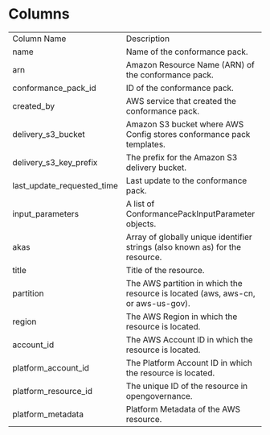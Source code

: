# Columns  

<table>
	<tr><td>Column Name</td><td>Description</td></tr>
	<tr><td>name</td><td>Name of the conformance pack.</td></tr>
	<tr><td>arn</td><td>Amazon Resource Name (ARN) of the conformance pack.</td></tr>
	<tr><td>conformance_pack_id</td><td>ID of the conformance pack.</td></tr>
	<tr><td>created_by</td><td>AWS service that created the conformance pack.</td></tr>
	<tr><td>delivery_s3_bucket</td><td>Amazon S3 bucket where AWS Config stores conformance pack templates.</td></tr>
	<tr><td>delivery_s3_key_prefix</td><td>The prefix for the Amazon S3 delivery bucket.</td></tr>
	<tr><td>last_update_requested_time</td><td>Last update to the conformance pack.</td></tr>
	<tr><td>input_parameters</td><td>A list of ConformancePackInputParameter objects.</td></tr>
	<tr><td>akas</td><td>Array of globally unique identifier strings (also known as) for the resource.</td></tr>
	<tr><td>title</td><td>Title of the resource.</td></tr>
	<tr><td>partition</td><td>The AWS partition in which the resource is located (aws, aws-cn, or aws-us-gov).</td></tr>
	<tr><td>region</td><td>The AWS Region in which the resource is located.</td></tr>
	<tr><td>account_id</td><td>The AWS Account ID in which the resource is located.</td></tr>
	<tr><td>platform_account_id</td><td>The Platform Account ID in which the resource is located.</td></tr>
	<tr><td>platform_resource_id</td><td>The unique ID of the resource in opengovernance.</td></tr>
	<tr><td>platform_metadata</td><td>Platform Metadata of the AWS resource.</td></tr>
</table>